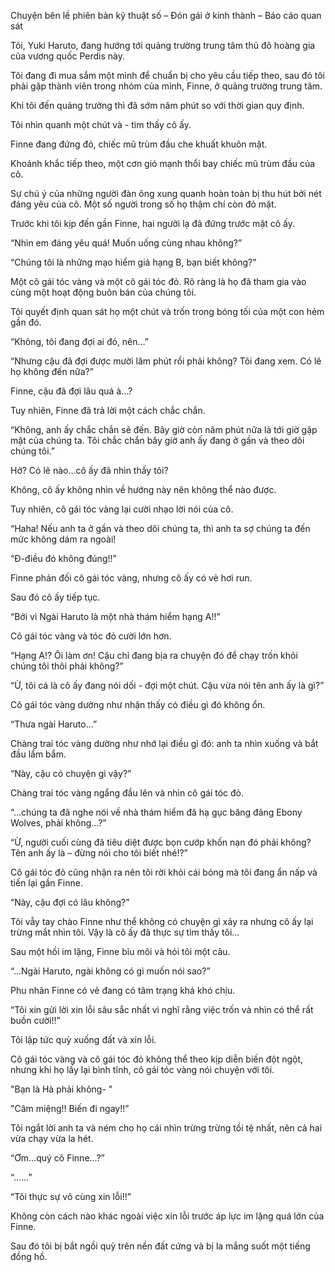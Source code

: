 Chuyện bên lề phiên bản kỹ thuật số – Đón gái ở kinh thành – Báo cáo quan sát

Tôi, Yuki Haruto, đang hướng tới quảng trường trung tâm thủ đô hoàng gia của vương quốc Perdis này.

Tôi đang đi mua sắm một mình để chuẩn bị cho yêu cầu tiếp theo, sau đó tôi phải gặp thành viên trong nhóm của mình, Finne, ở quảng trường trung tâm.

Khi tôi đến quảng trường thì đã sớm năm phút so với thời gian quy định.

Tôi nhìn quanh một chút và - tìm thấy cô ấy.

Finne đang đứng đó, chiếc mũ trùm đầu che khuất khuôn mặt.

Khoảnh khắc tiếp theo, một cơn gió mạnh thổi bay chiếc mũ trùm đầu của cô.

Sự chú ý của những người đàn ông xung quanh hoàn toàn bị thu hút bởi nét đáng yêu của cô. Một số người trong số họ thậm chí còn đỏ mặt.

Trước khi tôi kịp đến gần Finne, hai người lạ đã đứng trước mặt cô ấy.

“Nhìn em đáng yêu quá! Muốn uống cùng nhau không?”


“Chúng tôi là những mạo hiểm giả hạng B, bạn biết không?”

Một cô gái tóc vàng và một cô gái tóc đỏ. Rõ ràng là họ đã tham gia vào cùng một hoạt động buôn bán của chúng tôi.

Tôi quyết định quan sát họ một chút và trốn trong bóng tối của một con hẻm gần đó.

“Không, tôi đang đợi ai đó, nên…”

“Nhưng cậu đã đợi được mười lăm phút rồi phải không? Tôi đang xem. Có lẽ họ không đến nữa?”

Finne, cậu đã đợi lâu quá à…?

Tuy nhiên, Finne đã trả lời một cách chắc chắn.

“Không, anh ấy chắc chắn sẽ đến. Bây giờ còn năm phút nữa là tới giờ gặp mặt của chúng ta. Tôi chắc chắn bây giờ anh ấy đang ở gần và theo dõi chúng tôi.”

Hở? Có lẽ nào…cô ấy đã nhìn thấy tôi?

Không, cô ấy không nhìn về hướng này nên không thể nào được.

Tuy nhiên, cô gái tóc vàng lại cười nhạo lời nói của cô.

“Haha! Nếu anh ta ở gần và theo dõi chúng ta, thì anh ta sợ chúng ta đến mức không dám ra ngoài!

“Đ-điều đó không đúng!!”

Finne phản đối cô gái tóc vàng, nhưng cô ấy có vẻ hơi run.

Sau đó cô ấy tiếp tục.

“Bởi vì Ngài Haruto là một nhà thám hiểm hạng A!!”

Cô gái tóc vàng và tóc đỏ cười lớn hơn.

“Hạng A!? Ôi làm ơn! Cậu chỉ đang bịa ra chuyện đó để chạy trốn khỏi chúng tôi thôi phải không?”

“Ừ, tôi cá là cô ấy đang nói dối - đợi một chút. Cậu vừa nói tên anh ấy là gì?”

Cô gái tóc vàng dường như nhận thấy có điều gì đó không ổn.

“Thưa ngài Haruto…”

Chàng trai tóc vàng dường như nhớ lại điều gì đó: anh ta nhìn xuống và bắt đầu lẩm bẩm.

“Này, cậu có chuyện gì vậy?”

Chàng trai tóc vàng ngẩng đầu lên và nhìn cô gái tóc đỏ.

“…chúng ta đã nghe nói về nhà thám hiểm đã hạ gục băng đảng Ebony Wolves, phải không…?”

“Ừ, người cuối cùng đã tiêu diệt được bọn cướp khốn nạn đó phải không? Tên anh ấy là – đừng nói cho tôi biết nhé!?”

Cô gái tóc đỏ cũng nhận ra nên tôi rời khỏi cái bóng mà tôi đang ẩn nấp và tiến lại gần Finne.

“Này, cậu đợi có lâu không?”

Tôi vẫy tay chào Finne như thể không có chuyện gì xảy ra nhưng cô ấy lại trừng mắt nhìn tôi. Vậy là cô ấy đã thực sự tìm thấy tôi…

Sau một hồi im lặng, Finne bĩu môi và hỏi tôi một câu.

“…Ngài Haruto, ngài không có gì muốn nói sao?”

Phu nhân Finne có vẻ đang có tâm trạng khá khó chịu.

“Tôi xin gửi lời xin lỗi sâu sắc nhất vì nghĩ rằng việc trốn và nhìn có thể rất buồn cười!!”

Tôi lập tức quỳ xuống đất và xin lỗi.

Cô gái tóc vàng và cô gái tóc đỏ không thể theo kịp diễn biến đột ngột, nhưng khi họ lấy lại bình tĩnh, cô gái tóc vàng nói chuyện với tôi.

"Bạn là Hà phải không- "

"Câm miệng!! Biến đi ngay!!”

Tôi ngắt lời anh ta và ném cho họ cái nhìn trừng trừng tồi tệ nhất, nên cả hai vừa chạy vừa la hét.

“Ơm…quý cô Finne…?”

“……”

“Tôi thực sự vô cùng xin lỗi!!”

Không còn cách nào khác ngoài việc xin lỗi trước áp lực im lặng quá lớn của Finne.

Sau đó tôi bị bắt ngồi quỳ trên nền đất cứng và bị la mắng suốt một tiếng đồng hồ.

